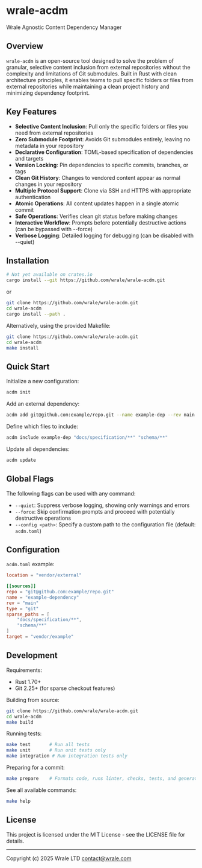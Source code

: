 # wrale-acdm

Wrale Agnostic Content Dependency Manager

## Overview

`wrale-acdm` is an open-source tool designed to solve the problem of granular, selective content inclusion from external repositories without the complexity and limitations of Git submodules. Built in Rust with clean architecture principles, it enables teams to pull specific folders or files from external repositories while maintaining a clean project history and minimizing dependency footprint.

## Key Features

- **Selective Content Inclusion**: Pull only the specific folders or files you need from external repositories
- **Zero Submodule Footprint**: Avoids Git submodules entirely, leaving no metadata in your repository
- **Declarative Configuration**: TOML-based specification of dependencies and targets
- **Version Locking**: Pin dependencies to specific commits, branches, or tags
- **Clean Git History**: Changes to vendored content appear as normal changes in your repository
- **Multiple Protocol Support**: Clone via SSH and HTTPS with appropriate authentication
- **Atomic Operations**: All content updates happen in a single atomic commit
- **Safe Operations**: Verifies clean git status before making changes
- **Interactive Workflow**: Prompts before potentially destructive actions (can be bypassed with --force)
- **Verbose Logging**: Detailed logging for debugging (can be disabled with --quiet)

## Installation

```bash
# Not yet available on crates.io
cargo install --git https://github.com/wrale/wrale-acdm.git
```

or

```bash
git clone https://github.com/wrale/wrale-acdm.git
cd wrale-acdm
cargo install --path .
```

Alternatively, using the provided Makefile:

```bash
git clone https://github.com/wrale/wrale-acdm.git
cd wrale-acdm
make install
```

## Quick Start

Initialize a new configuration:

```bash
acdm init
```

Add an external dependency:

```bash
acdm add git@github.com:example/repo.git --name example-dep --rev main --target vendor/example
```

Define which files to include:

```bash
acdm include example-dep "docs/specification/**" "schema/**"
```

Update all dependencies:

```bash
acdm update
```

## Global Flags

The following flags can be used with any command:

- `--quiet`: Suppress verbose logging, showing only warnings and errors
- `--force`: Skip confirmation prompts and proceed with potentially destructive operations
- `--config <path>`: Specify a custom path to the configuration file (default: `acdm.toml`)

## Configuration

`acdm.toml` example:

```toml
location = "vendor/external"

[[sources]]
repo = "git@github.com:example/repo.git"
name = "example-dependency"
rev = "main"
type = "git"
sparse_paths = [
    "docs/specification/**",
    "schema/**"
]
target = "vendor/example"
```

## Development

Requirements:
- Rust 1.70+
- Git 2.25+ (for sparse checkout features)

Building from source:

```bash
git clone https://github.com/wrale/wrale-acdm.git
cd wrale-acdm
make build
```

Running tests:

```bash
make test       # Run all tests
make unit       # Run unit tests only
make integration # Run integration tests only
```

Preparing for a commit:

```bash
make prepare    # Formats code, runs linter, checks, tests, and generates docs
```

See all available commands:

```bash
make help
```

## License

This project is licensed under the MIT License - see the LICENSE file for details.

---

Copyright (c) 2025 Wrale LTD <contact@wrale.com>
